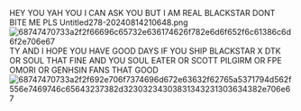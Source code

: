 

HEY YOU YAH YOU I CAN ASK YOU BUT I AM REAL BLACKSTAR DONT BITE ME PLS
Untitled278-20240814210648.png
![68747470733a2f2f66696c65732e636174626f782e6d6f652f6c61386c6d6f2e706e67](https://github.com/user-attachments/assets/eddf4b4c-4ab7-43ce-bac1-6e8a58b3ef5e)
TY AND I HOPE YOU HAVE GOOD DAYS IF YOU SHIP BLACKSTAR X DTK OR SOUL THAT FINE AND YOU SOUL EATER OR SCOTT PILGIRM OR FPE OMORI OR GENHSIN FANS THAT GOOD ![68747470733a2f2f692e706f7374696d672e63632f62765a5371794d562f556e7469746c65643237382d32303234303831343231303634382e706e67](https://github.com/user-attachments/assets/3cca81d0-1356-4b4a-9790-600fd723ab87)

